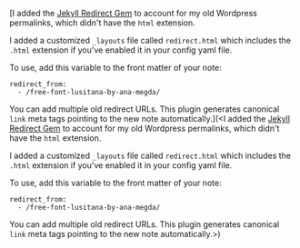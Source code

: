 [I added the [Jekyll Redirect Gem](https://github.com/jekyll/jekyll-redirect-from) to account for my old Wordpress permalinks, which didn't have the `html` extension.

I added a customized `_layouts` file called `redirect.html` which includes the `.html` extension if you've enabled it in your config yaml file.

To use, add this variable to the front matter of your note:
```
redirect_from:
  - /free-font-lusitana-by-ana-megda/
  ```
  
You can add multiple old redirect URLs. This plugin generates canonical `link` meta tags pointing to the new note automatically.](<I added the [Jekyll Redirect Gem](https://github.com/jekyll/jekyll-redirect-from) to account for my old Wordpress permalinks, which didn't have the `html` extension.

I added a customized `_layouts` file called `redirect.html` which includes the `.html` extension if you've enabled it in your config yaml file.

To use, add this variable to the front matter of your note:
```
redirect_from:
  - /free-font-lusitana-by-ana-megda/
  ```
  
You can add multiple old redirect URLs. This plugin generates canonical `link` meta tags pointing to the new note automatically.>)